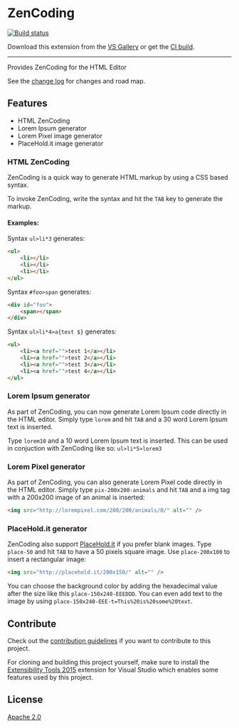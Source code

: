 # ZenCoding

[![Build status](https://ci.appveyor.com/api/projects/status/p6lyd0fetoa1amgy?svg=true)](https://ci.appveyor.com/project/madskristensen/zencodingvs)

<!-- Update the VS Gallery link after you upload the VSIX-->
Download this extension from the [VS Gallery](https://visualstudiogallery.msdn.microsoft.com/[GuidFromGallery])
or get the [CI build](http://vsixgallery.com/extension/9514d70e-a7b1-4876-847d-b0d2ad0962bf/).

---------------------------------------

Provides ZenCoding for the HTML Editor

See the [change log](CHANGELOG.md) for changes and road map.

## Features

- HTML ZenCoding
- Lorem Ipsum generator
- Lorem Pixel image generator
- PlaceHold.it image generator

### HTML ZenCoding
ZenCoding is a quick way to generate HTML markup by using a CSS based syntax.

To invoke ZenCoding, write the syntax and hit the `TAB` key to generate the markup.

#### Examples:

Syntax `ul>li*3` generates:

```html
<ul>
    <li></li>
    <li></li>
    <li></li>
</ul>
```

Syntax `#foo>span` generates:

```html
<div id="foo">
    <span></span>
</div>
```

Syntax `ul>li*4>a{test $}` generates:

```html
<ul>
    <li><a href="">test 1</a></li>
    <li><a href="">test 2</a></li>
    <li><a href="">test 3</a></li>
    <li><a href="">test 4</a></li>
</ul>
```

### Lorem Ipsum generator
As part of ZenCoding, you can now generate Lorem Ipsum code directly in the HTML editor. Simply type `lorem` and hit `TAB` and a 30 word Lorem Ipsum text is inserted. 

Type `lorem10` and a 10 word Lorem Ipsum text is inserted. 
This can be used in conjuction with ZenCoding like so: `ul>li*5>lorem3`

### Lorem Pixel generator
As part of ZenCoding, you can also generate Lorem Pixel code directly in the HTML editor. Simply type `pix-200x200-animals` and hit `TAB` and a img tag with a 200x200 image of an animal is inserted:

```html
<img src="http://lorempixel.com/200/200/animals/0/" alt="" />
```

### PlaceHold.it generator
ZenCoding also support [PlaceHold.it](http://placehold.it/) if you prefer blank images. Type `place-50` and hit `TAB` to have a 50 pixels square image. Use `place-200x100` to insert a rectangular image:

```html
<img src="http://placehold.it/200x150/" alt="" />
```

You can choose the background color by adding the hexadecimal value after the size like this `place-150x240-EEEDDD`. You can even add text to the image by using `place-150x240-EEE-t=This%20is%20some%20text`.

## Contribute
Check out the [contribution guidelines](.github/CONTRIBUTING.md)
if you want to contribute to this project.

For cloning and building this project yourself, make sure
to install the
[Extensibility Tools 2015](https://visualstudiogallery.msdn.microsoft.com/ab39a092-1343-46e2-b0f1-6a3f91155aa6)
extension for Visual Studio which enables some features
used by this project.

## License
[Apache 2.0](LICENSE)